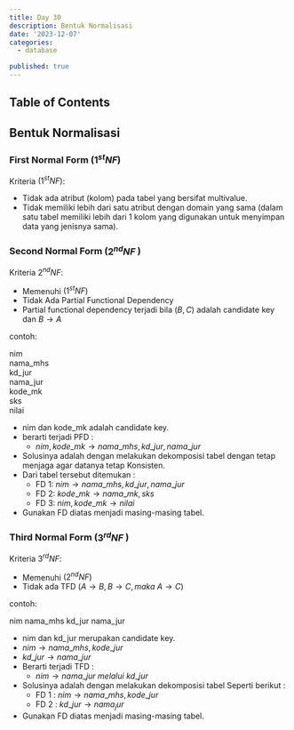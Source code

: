 ```yaml
---
title: Day 30
description: Bentuk Normalisasi
date: '2023-12-07'
categories:
  - database

published: true
---
```


## Table of Contents

## Bentuk Normalisasi

### First Normal Form $(1^{st} NF)$

Kriteria $(1^{st} NF)$:

- Tidak ada atribut (kolom) pada tabel yang bersifat multivalue.
- Tidak memiliki lebih dari satu atribut dengan domain yang sama (dalam satu tabel memiliki lebih dari 1 kolom yang digunakan untuk menyimpan data yang jenisnya sama).

### Second Normal Form ($2^{nd} NF$ )

Kriteria $2^{nd} NF$:

- Memenuhi $(1^{st} NF)$
- Tidak Ada Partial Functional Dependency
- Partial functional dependency terjadi bila $(B,C)$ adalah candidate key dan $B \to A$

contoh:

nim  
nama_mhs  
kd_jur  
nama_jur  
kode_mk  
sks  
nilai

- nim dan kode_mk adalah candidate key.
- berarti terjadi PFD :
  - $nim, kode\_mk \to nama\_mhs, kd\_jur, nama\_jur$
- Solusinya adalah dengan melakukan dekomposisi tabel dengan tetap menjaga agar datanya tetap Konsisten.
- Dari tabel tersebut ditemukan :
  - FD 1: $nim \to nama\_mhs, kd\_jur, nama\_jur$
  - FD 2: $kode\_mk \to nama\_mk, sks$
  - FD 3: $nim,kode\_mk \to nilai$
- Gunakan FD diatas menjadi masing-masing tabel.

### Third Normal Form ($3^{rd} NF$ )

Kriteria $3^{rd} NF$:

- Memenuhi $(2^{nd} NF)$
- Tidak ada TFD $(A \to B, B \to C, maka\ A \to C)$

contoh:

nim
nama_mhs
kd_jur
nama_jur

- nim dan kd_jur merupakan candidate key.
- $nim \to nama\_mhs, kode\_jur$
- $kd\_jur \to nama\_jur$
- Berarti terjadi TFD :
  - $nim \to nama\_jur\ melalui\ kd\_jur$
- Solusinya adalah dengan melakukan dekomposisi tabel Seperti berikut :
  - FD 1 : $nim \to nama\_mhs, kode\_jur$
  - FD 2 : $kd\_jur \to nama_jur$
- Gunakan FD diatas menjadi masing-masing tabel.
